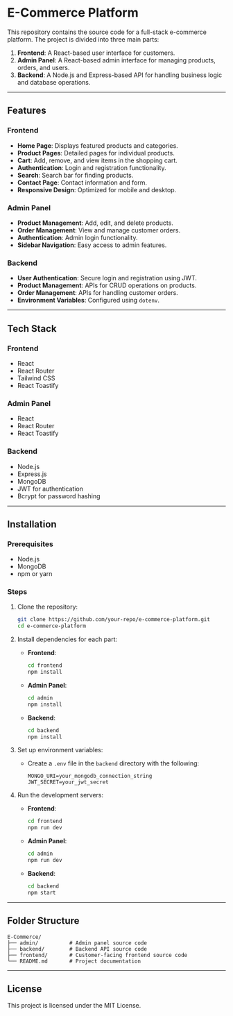 
# E-Commerce Platform

This repository contains the source code for a full-stack e-commerce platform. The project is divided into three main parts:

1. **Frontend**: A React-based user interface for customers.
2. **Admin Panel**: A React-based admin interface for managing products, orders, and users.
3. **Backend**: A Node.js and Express-based API for handling business logic and database operations.

---

## Features

### Frontend
- **Home Page**: Displays featured products and categories.
- **Product Pages**: Detailed pages for individual products.
- **Cart**: Add, remove, and view items in the shopping cart.
- **Authentication**: Login and registration functionality.
- **Search**: Search bar for finding products.
- **Contact Page**: Contact information and form.
- **Responsive Design**: Optimized for mobile and desktop.

### Admin Panel
- **Product Management**: Add, edit, and delete products.
- **Order Management**: View and manage customer orders.
- **Authentication**: Admin login functionality.
- **Sidebar Navigation**: Easy access to admin features.

### Backend
- **User Authentication**: Secure login and registration using JWT.
- **Product Management**: APIs for CRUD operations on products.
- **Order Management**: APIs for handling customer orders.
- **Environment Variables**: Configured using `dotenv`.

---

## Tech Stack

### Frontend
- React
- React Router
- Tailwind CSS
- React Toastify

### Admin Panel
- React
- React Router
- React Toastify

### Backend
- Node.js
- Express.js
- MongoDB
- JWT for authentication
- Bcrypt for password hashing

---

## Installation

### Prerequisites
- Node.js
- MongoDB
- npm or yarn

### Steps
1. Clone the repository:
    ```bash
    git clone https://github.com/your-repo/e-commerce-platform.git
    cd e-commerce-platform
    ```

2. Install dependencies for each part:
    - **Frontend**:
      ```bash
      cd frontend
      npm install
      ```
    - **Admin Panel**:
      ```bash
      cd admin
      npm install
      ```
    - **Backend**:
      ```bash
      cd backend
      npm install
      ```

3. Set up environment variables:
    - Create a `.env` file in the `backend` directory with the following:
      ```
      MONGO_URI=your_mongodb_connection_string
      JWT_SECRET=your_jwt_secret
      ```

4. Run the development servers:
    - **Frontend**:
      ```bash
      cd frontend
      npm run dev
      ```
    - **Admin Panel**:
      ```bash
      cd admin
      npm run dev
      ```
    - **Backend**:
      ```bash
      cd backend
      npm start
      ```

---

## Folder Structure

```
E-Commerce/
├── admin/          # Admin panel source code
├── backend/        # Backend API source code
├── frontend/       # Customer-facing frontend source code
└── README.md       # Project documentation
```




---

## License
This project is licensed under the MIT License.  
